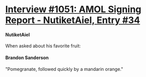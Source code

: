 # [Interview #1051: AMOL Signing Report - NutiketAiel, Entry #34](https://www.theoryland.com/intvmain.php?i=1051#34)

#### NutiketAiel

When asked about his favorite fruit:

#### Brandon Sanderson

"Pomegranate, followed quickly by a mandarin orange."

